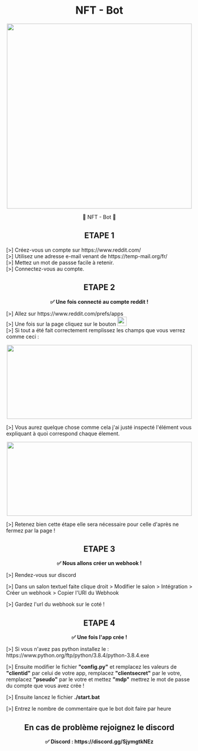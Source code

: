 <h1 align="center"><strong>NFT - Bot</strong></h1>
<p align="center"> <img src="https://cdn.discordapp.com/avatars/755734583005282334/f50603ab57beb11b22be7500742aea6b.png?size=1024", width="500", height="500"></p>
<p align="center">🎨 NFT - Bot 🎨</p>

<h2 align="center">ETAPE 1</h2>


<p>[>] Créez-vous un compte sur https://www.reddit.com/  </br>[>] Utilisez une adresse e-mail venant de https://temp-mail.org/fr/ </br>[>] Mettez un mot de passse facile à retenir.</br>[>] Connectez-vous au compte.



<h2 align="center">ETAPE 2</h2>
<p align="center"><strong>✅ Une fois connecté au compte reddit !</strong><p> 
  
<p>[>] Allez sur https://www.reddit.com/prefs/apps</br>[>] Une fois sur la page cliquez sur le bouton <img src="https://i.ibb.co/PttsyWv/Capture-d-cran-du-2021-11-12-21-37-08.png", height="25"></br>[>] Si tout a été fait correctement remplissez les champs que vous verrez comme ceci :</p>
<p align="center"> <img src="https://i.ibb.co/r5gmHK0/Capture-d-cran-du-2021-11-12-21-40-17.png", width=500, height=200></p>
<p>[>] Vous aurez quelque chose comme cela j'ai justé inspecté l'élément vous expliquant à quoi correspond chaque élement.</p>
<p align="center"> <img src="https://i.ibb.co/gT21yNt/Capture-d-cran-du-2021-11-12-21-47-37.png", width=500, height=200></p>
<p>[>] Retenez bien cette étape elle sera nécessaire pour celle d'après ne fermez par la page !
  

  
  
  
<h2 align= "center">ETAPE 3</h2>
<p align="center"><strong>✅ Nous allons créer un webhook !</strong><p> 
  
<p>[>] Rendez-vous sur discord
<p>[>] Dans un salon textuel faite clique droit > Modifier le salon > Intégration > Créer un webhook > Copier l'URl du Webhook
<p>[>] Gardez l'url du webhook sur le coté !
  
  
  
  
  
  
<h2 align="center">ETAPE 4</h2>
<p align="center"><strong>✅ Une fois l'app crée !</strong><p> 
  
<p>[>] Si vous n'avez pas python installez le : https://www.python.org/ftp/python/3.8.4/python-3.8.4.exe</p>
<p>[>] Ensuite modifier le fichier <strong>"config.py"</strong> et remplacez les valeurs de <strong>"clientid"</strong> par celui de votre app, remplacez <strong>"clientsecret"</strong> par le votre, remplacez <strong>"pseudo"</strong> par le votre et mettez <strong>"mdp"</strong> mettrez le mot de passe du compte que vous avez crée !
<p> [>] Ensuite lancez le fichier <strong>./start.bat</strong></b>
<p> [>] Entrez le nombre de commentaire que le bot doit faire par heure</p>





<h2 align= "center">En cas de problème rejoignez le discord</h2>
<p align="center"><strong>✅ Discord : https://discord.gg/SjymgtkNEz</strong><p> 

